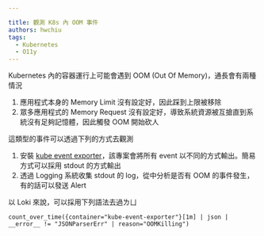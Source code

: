 ```yaml
---

title: 觀測 K8s 內 OOM 事件
authors: hwchiu
tags:
  - Kubernetes
  - O11y
---
```



Kubernetes 內的容器運行上可能會遇到 OOM (Out Of Memory)，通長會有兩種情況
1. 應用程式本身的 Memory Limit 沒有設定好，因此踩到上限被移除
2. 眾多應用程式的 Memory Request 沒有設定好，導致系統資源被互搶直到系統沒有足夠記憶體，因此觸發 OOM 開始砍人

這類型的事件可以透過下列的方式去觀測
1. 安裝 [kube event exporter](https://github.com/resmoio/kubernetes-event-exporter)，該專案會將所有 event 以不同的方式輸出。簡易方式可以採用 stdout 的方式輸出
2. 透過 Logging 系統收集 stdout 的 log，從中分析是否有 OOM 的事件發生，有的話可以發送 Alert

以 Loki 來說，可以採用下列語法去過ㄌㄩ
```bash=
count_over_time({container="kube-event-exporter"}[1m] | json | __error__ != "JSONParserErr" | reason="OOMKilling")
```

